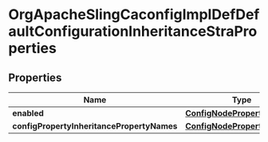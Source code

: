 
# OrgApacheSlingCaconfigImplDefDefaultConfigurationInheritanceStraProperties

## Properties
Name | Type | Description | Notes
------------ | ------------- | ------------- | -------------
**enabled** | [**ConfigNodePropertyBoolean**](ConfigNodePropertyBoolean.md) |  |  [optional]
**configPropertyInheritancePropertyNames** | [**ConfigNodePropertyArray**](ConfigNodePropertyArray.md) |  |  [optional]



